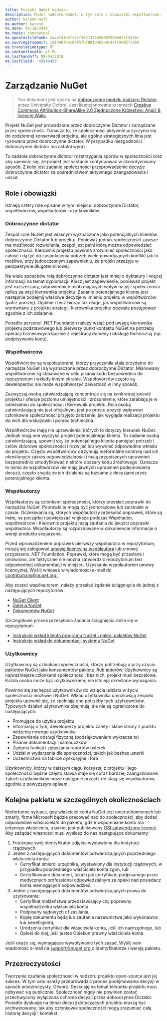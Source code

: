 ```yaml
---
title: Projekt NuGet nadzoru
description: Model nadzoru NuGet, w tym role i obowiązki współtwórców, współautorów i użytkowników.
author: karann-msft
ms.author: karann
ms.date: 01/18/2018
ms.topic: conceptual
ms.openlocfilehash: 2aaaf41b3fc4ef3621333e5099780b5d7ef393bc
ms.sourcegitcommit: 1d1406764c6af5fb7801d462e0c4afc9092fa569
ms.translationtype: MT
ms.contentlocale: pl-PL
ms.lasthandoff: 09/04/2018
ms.locfileid: "43549453"
---
```

# <a name="nuget-governance"></a>Zarządzanie NuGet

> Ten dokument jest oparty na [dobroczynne modelu nadzoru Dictator](http://www.oss-watch.ac.uk/resources/benevolentdictatorgovernancemodel) przez University Oxford. Jest licencjonowane w ramach [Creative Commons Attribution-ShareAlike 2.0 Zjednoczone Królestwo: Anglii & licencję Walia](http://creativecommons.org/licenses/by-sa/2.0/uk/).

Projekt NuGet jest prowadzone przez dobroczynne Dictator i zarządzane przez społeczność. Oznacza to, że społeczności aktywnie przyczynia się do codziennej konserwacji projektu, ale ogólne strategicznych linia jest rysowana przez dobroczynne dictator. W przypadku niezgodności dobroczynne dictator ma ostatni wyraz.

To zadanie dobroczynne dictator rozstrzygania sporów w społeczności oraz aby upewnić się, że projekt jest w stanie kontynuować w skoordynowany sposób. Z kolei jest zadanie społeczności przeprowadzenie decyzje dobroczynne dictator za pośrednictwem aktywnego zaangażowania i udział.

## <a name="roles-and-responsibilities"></a>Role i obowiązki

Istnieją cztery role opisane w tym miejscu: dobroczynne Dictator, współtwórców, współautorów i użytkowników.

### <a name="benevolent-dictator"></a>Dobroczynne dictator

Zespół core NuGet jest własnym wyznaczone jako potencjalnych klientów dobroczynne Dictator lub projektu. Ponieważ jednak społeczności zawsze ma możliwość rozwidlenia, zespół jest pełni którą można odpowiedzieć społeczności. Kierownik projektu powinna zrozumieć społeczności jako całość i dążyć do zaspokojenia potrzeb wiele powodujących konflikt jak to możliwe, przy jednoczesnym zapewnieniu, że projekt przeżyje w perspektywie długoterminowej.

Na wiele sposobów rolą dobroczynne dictator jest mniej o dyktatury i więcej informacji na temat dyplomacji. Klucz jest zapewnienie, ponieważ projekt jest rozszerzany, odpowiednich osób mających wpływ na jej i społeczności rallies za wizji kierownika projektu. Zadanie potencjalnego klienta jest następnie podejmij właściwe decyzje w imieniu projektu w współtwórców (patrz poniżej). Ogólnie rzecz biorąc tak długo, jak współtwórców są wyrównane z projektu strategii, kierownika projektu pozwala postępować zgodnie z ich działanie.

Ponadto personel .NET Foundation należy wziąć pod uwagę kierownika projektu podstawowego lub pierwszy punkt kontaktu NuGet na potrzeby operacji biznesowych łącznie z rejestracji domeny i obsługę techniczną (np. podpisywania kodu).

### <a name="committers"></a>Współtwórców

Współtwórców są współautorami, którzy przyczyniła stałą przydatne do narzędzia NuGet i są wyznaczone przez dobroczynne Dictator. Mianowany współtwórców są stosowane w celu pisania kodu bezpośrednio do repozytorium i wkłady innym ekranie. Współtwórców często są deweloperów, ale może współtworzyć zawartość w inny sposób.

Zazwyczaj osobą zatwierdzającą koncentruje się na konkretnej kwestii projektu i oferuje poziomu umiejętności i zrozumienie, które zarabiają je w odniesieniu do społeczności i Kierownik projektu. Rola osobą zatwierdzającą nie jest oficjalnym, jest po prostu pozycji wpływowi członkowie społeczności przyjęto założenie, jak wygląda realizacji projektu do nich dla wskazówki i pomoc techniczna.

Współtwórców mają nie uprawnienia, których to dotyczy kierunek NuGet. Jednak mają one wyczyść projekt potencjalnego klienta. To zadanie osobą zatwierdzającą, upewnij się, że potencjalnego klienta pamiętać potrzeb i celów zbiorowe społeczności i rozwijać lub wywołać odpowiednie wkładu do projektu. Często współtwórców otrzymują nieformalne kontrolę nad ich określonych zakres odpowiedzialności i mają przypisanych uprawnień bezpośrednio zmodyfikować niektóre obszary kodu źródłowego. Oznacza to mimo że współtwórców nie mają jawnych uprawnień podejmowania decyzji, często znajdą że ich działania są tożsame z decyzjami przez potencjalnego klienta.

### <a name="contributors"></a>Współautorzy

Współautorzy są członkami społeczności, którzy przesłać poprawki do narzędzia NuGet. Poprawki te mogą być jednorazowe lub zaistniałe w czasie. Oczekiwania są, których współautorzy przesyłać poprawek, które są małe, na początku i powiększać większa podczas Współautor, współtwórców i Kierownik projektu mają zaufania do jakości poprawki współautora. Współautorzy są rozpoznawane w dokumencie informacje o wersji produktu skojarzone.

Przed wprowadzeniem poprawek pierwszy współautora w repozytorium, muszą się zalogować [umowę licencyjną współautora](http://en.wikipedia.org/wiki/Contributor_License_Agreement) lub umowę przypisania .NET Foundation. Poprawki, które mogą być przesłane i omówiono, ale faktycznie nie można zatwierdzić repozytorium bez odpowiedniej dokumentacji w miejscu. Uzyskanie współautorem umowy licencyjnej, Wyślij wniosek w wiadomości e-mail do [ contributions@nuget.org ](mailto:contributions@nuget.org).

Aby zostać współautorem, należy przesłać żądanie ściągnięcia do jednej z następujących repozytoriów:

- [NuGet Client](https://github.com/NuGet/NuGet.Client)
- [Galeria NuGet](https://github.com/nuget/nugetgallery)
- [Dokumentów NuGet](https://github.com/nuget/nugetdocs)

Szczegółowe proces przesyłania żądania ściągnięcia różni się w repozytorium:

- [Instrukcje wkład klienta programu NuGet i galerii pakietów NuGet](https://github.com/NuGet/Home/wiki/Contributing-to-NuGet)
- [Instrukcje wkład do dokumentacji systemu NuGet](https://github.com/NuGet/NuGetDocs/wiki/Contributing-to-NuGet-Documentation)

### <a name="users"></a>Użytkownicy

Użytkownicy są członkami społeczności, którzy potrzebują a przy użyciu pakietów NuGet jako konsumentów pakietu i/lub autorów. Użytkownicy są najważniejsze członkami społeczności: bez nich, projekt musi bezcelowe. Każda osoba może być użytkownikiem; nie istnieją określone wymagania.

Powinno się zachęcać użytkowników do wzięcia udziału w życiu społeczności możliwie i NuGet. Wkład użytkownika umożliwiają zespołu projektu upewnić się, że spełniają one potrzeby tych użytkowników. Typowych działań użytkownika obejmują, ale nie są ograniczone do następujących:

- Promujące do użytku projektu
- Informacją o tym, deweloperzy projektu zalety i słabe strony z punktu widzenia nowego użytkownika
- Zapewnianie obsługi fizyczną (podziękowaniem wykracza to)
- Pisanie dokumentacji i samouczków
- Żądania funkcji i zgłaszania raportów usterek
- Udział w wydarzenia dla społeczności, takich jak bashes usterki
- Uczestnictwa na tablice dyskusyjne i fora

Użytkownicy, którzy w dalszym ciągu korzystaj z projektu i jego społeczności będzie często stawia staje się coraz bardziej zaangażowane. Takich użytkowników może następnie przejdź do stają się współautorów, zgodnie z powyższym opisem.

## <a name="package-succession-under-special-circumstances"></a>Kolejne pakietu w szczególnych okolicznościach

Niefortunne sytuacji, gdy właściciel konta NuGet jest unieruchomionych lub zmarły, firma Microsoft będzie pracować nad do społeczności, aby dodać odpowiednie właściciela/s do pakietu, gdzie wspomniane konto ma jedynego właściciela, a pakiet jest publikowany [OSI zatwierdzone licencji](https://opensource.org/licenses/alphabetical). Aby zażądać własności musi wyślesz do nas następujące dokumenty:

1. Fotokopię swój identyfikator zdjęcia wystawiony dla instytucji rządowych.
1. Jeden z następujących dokumentów potwierdzających poprzedniego właściciela konta: 
    - Certyfikat śmierci urzędnika, wystawiony dla instytucji rządowych, w przypadku poprzedniego właściciela konta zgon, lub
    - Certyfikowane dokument, takich jak certyfikatu podpisanego przez medycznych professional odpowiedzialnym za opieki nad posiadacz konta niemogących odpowiedzieć.
1. Jeden z następujących dokumentów potwierdzających prawa do użytkowania: 
    - Certyfikat małżeństwa przedstawiający czy poprawny współmałżonka właściciela konta
    - Podpisany sądowych of zasilania,
    - Kopię dokumentu będą lub zaufania nazewnictwa jako wykonawca lub beneficjenta,
    - Urodzenia certyfikat dla właściciela konta, jeśli ich nadrzędnego, lub
    - Opieki do niej, jeśli jesteś Opiekun prawny właściciela konta.

Jeśli okaże się, wymagające wywoływanie tych zasad, Wyślij nam wiadomość e-mail na [ support@nuget.org ](mailto:support@nuget.org) o identyfikatorze i wersję pakietu.

## <a name="transparency"></a>Przezroczystości

Tworzenie zaufania społeczności w nadzoru projektu open-source jest jej sukces. W tym celu należy przeprowadzić proces podejmowania decyzji w sposób przezroczysty, Otwórz. Dyskusję na temat kierunku projektu musi odbywać się publicznie. Społeczność nigdy nie powinien zostać przechwycony wyłączona ochrona decyzji przez dobroczynne Dictator. Ponadto dyskusję na temat decyzji dotyczących projektu muszą być archiwizowane, tak aby członkowie społeczności mogą zrozumieć całą historię decyzji i kontekst.
